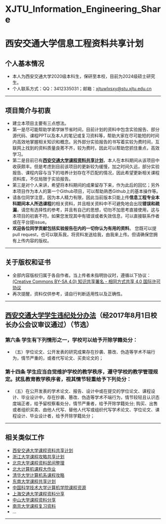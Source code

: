 # XJTU_Information_Engineering_Share
# 西安交通大学信息工程资料共享计划
## 个人基本情况
* 本人为西安交通大学2020级本科生，保研至本校，目前为2024级硕士研究生。
* 个人联系方式：QQ：3412335031；邮箱：xjtuwlxsxy@stu.xjtu.edu.cn
---
## 项目简介与初衷
* 建立本项目主要有三点想法。
* 第一是尽可能帮助学弟学妹节省时间，目前计划的资料中包含实验报告、部分源代码、课程PPT以及本人的笔记或复习资料等，帮助大家在尽可能短的时间内高效地掌握相关知识和概念。另外部分实验报告的书写着实较为费时间，互联网上找到的资料质量良莠不齐，较为费时，因此可以帮助您抓住重点，高效学习。
* 第二是目前已有[**西安交通大学课程资料共享计划**](https://github.com/Bright-Hsu/XJTU-Share)，本人在本科期间从该项目中收获颇丰。但是考虑到目前该项目的更新较为缓慢，加之时间久远，部分实验报告、课程内容与当下的培养计划存在不匹配的情况，因此希望更新相关课程资料库，不仅局限于实验报告。
* 第三是对个人来讲，希望将本科期间的成果留存下来，作为此后的回忆；另外本项目作为本人的第一个Github项目，可以帮助熟悉Github上的基本操作等。
* 请各位同学注意，因为本人精力有限，因此当前版本只能上传**信息工程专业本科期间本人所选课程**的相关资料，并且相关资料中不可避免地会出现**错误和疏漏**，请您有选择性的参考，并且有自己的思想，切勿不加思考直接使用，这与本项目的初衷不符。如果您发现其中有错误或者失效信息，可以直接联系作者或在平台提issue。
* **欢迎各位同学贡献包括实验报告在内的一切你认为有用的资料**。 您既可以提pull request，也可以联系我，将资料发送给我，由我来上传。但请确保您拥有上传内容的版权。
---
## 关于版权和证书
* 全部内容版权归属于各自作者。当上传者未指明协议时，遵循以下协议：
[(Creative Commons BY-SA 4.0) 知识共享署名 - 相同方式共享 4.0 国际许可协议](https://creativecommons.org/licenses/by-nc-sa/4.0/deed.en)
* 再次提醒，资料仅供参考，请自行判断适用性以及正确性。
---
## [西安交通大学学生违纪处分办法](https://gs.xjtu.edu.cn/info/1222/8524.htm)（经2017年8月1日校长办公会议审议通过）（节选）
### 第六条 学生有下列情形之一，学校可以给予开除学籍处分：
* （五）学位论文、公开发表的研究成果存在抄袭、篡改、伪造等学术不端行为，情节严重的，或者代写论文、买卖论文的；
### 第十四条 学生应当自觉维护学校的教学秩序，遵守学校的教学管理规定。扰乱教育教学秩序者，视其情节轻重给予下列处分：
* （五）在公开发表的学术论文、报告、设计中或在提交的学位论文、课程设计、毕业设计中，存在抄袭、篡改、伪造等学术不端行为，情节较轻且认识态度端正者，给予留校察看处分，情节严重者，给予开除学籍处分; 购买、出售或者组织买卖、由他人代写、替他人代写或组织代写学术论文、学位论文、课程设计、毕业设计者，给予开除学籍处分；
---
## 相关类似工作
* [西安交通大学课程资料共享计划](https://github.com/Bright-Hsu/XJTU-Share)
* [浙江大学课程攻略共享计划](https://github.com/QSCTech/zju-icicles)
* [北京大学课程资料民间整理](https://github.com/lib-pku/libpku)
* [北大计算机课程大作业](https://github.com/tongtzeho/PKUCourse)
* [清华大学计算机系课程攻略](https://github.com/PKUanonym/REKCARC-TSC-UHT)
* [东南大学课程共享计划](https://github.com/zjdx1998/seucourseshare)
* [中国科学技术大学计算机学院课程资源](https://github.com/USTC-Resource/USTC-Course)
* [上海交通大学课程资料分享](https://github.com/CoolPhilChen/SJTU-Courses/)
* [中山大学课程资料分享](https://github.com/sysuexam/SYSU-Exam)
* [南京大学课程复习资料](https://github.com/idealclover/NJU-Review-Materials)
* ...
---

